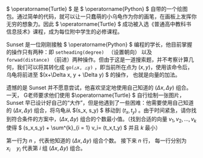 $ \operatorname{Turtle} $ 是 $ \operatorname{Python} $ 自带的一个绘图包。通过简单的代码，就可以让一只蠢萌的小乌龟作为你的画笔，在画板上发挥你无穷的想象力。因此 $ \operatorname{Turtle} $ 成功被入选《普通高中教科书 信息技术》课程，成为每位附中学生的必修课程。

Sunset  是一位刚刚接触 $ \operatorname{Python} $ 编程的学长，他目前掌握的操作只有两种：即 `setheading(degree) ` （设置朝向） 以及 ` forwad(distance)` （前进）两种操作。但由于这是一道搜索题，并不考察计算几何，我们可以将其转化成 `go(△x, △y)` ，即当前所在点为 $(x,y)$，使用该命令后，乌龟将前进至 $(x+\Delta x, y + \Delta y) $ 的操作， 也就是向量的加法。

遗憾的是 Sunset 并不愿意尝试，他喜欢坚定地使用自己知道的 $(\Delta x,  \Delta y)$ 组合。一天， G老师要求他们使用 $\operatorname{Turtle} $ 自行绘制一张图片， Sunset 早已设计好自己的“大作”，但是他遇到了一些困难：他需要使用自己知道的 $(\Delta x,  \Delta y)$ 组合，将乌龟从 $(s_x, s_y) $  移动到 $(t_x, t_y)$ 。由于时间紧急，请你找到符合条件的方案中，$(\Delta x,  \Delta y)$ 组合的个数最小值。（找到合适的向量 $v_1,v_2,...,v_k$ 使得 $ (s_x,s_y) + \sum^{k}_{i = 1} v_i= (t_x,t_y) $ 并且 $k$ 最小）

第一行为 $n$ ，代表他知道的  $(\Delta x,  \Delta y)$ 组合个数。
接下来 $n$ 行， 每一行分别为 $x_i\quad y_i$ 代表第 $i$ 组  $(\Delta x,  \Delta y)$ 组合。

